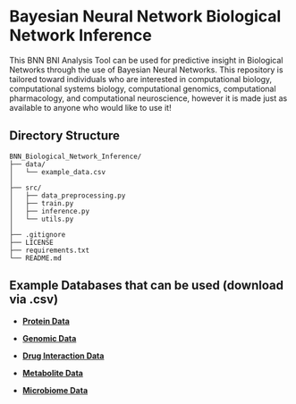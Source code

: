 # Bayesian Neural Network Biological Network Inference

This BNN BNI Analysis Tool can be used for predictive insight in Biological Networks through the use of Bayesian Neural Networks. This repository is tailored toward individuals who are interested in computational biology, computational systems biology, computational genomics, computational pharmacology, and computational neuroscience, however it is made just as available to anyone who would like to use it!

## Directory Structure

```
BNN_Biological_Network_Inference/
├── data/
│   └── example_data.csv
│
├── src/
│   ├── data_preprocessing.py
│   ├── train.py
│   ├── inference.py
│   └── utils.py
│
├── .gitignore
├── LICENSE
├── requirements.txt
└── README.md
```

## Example Databases that can be used (download via .csv)

* **[Protein Data](https://www.wwpdb.org/)**

* **[Genomic Data](https://www.genomicsengland.co.uk/)**

* **[Drug Interaction Data](https://go.drugbank.com/)**

* **[Metabolite Data](https://www.metabolomicsworkbench.org/databases/metabolitedatabase.php)**

* **[Microbiome Data](https://portal.hmpdacc.org/)**
